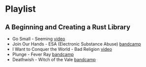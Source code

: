# Playlist

## A Beginning and Creating a Rust Library

- Go Small - Seeming [video](https://www.youtube.com/watch?v=9Mo3euMRaro)
- Join Our Hands - ESA (Electronic Substance Abuse) [bandcamp](https://esangp.bandcamp.com/album/join-our-hands)
- I Want to Conquer the World - Bad Religion [video](https://www.youtube.com/watch?v=LGMQjTwSRSQ)
- Plunge - Fever Ray [bandcamp](https://feverray.bandcamp.com/album/plunge)
- Deathwish - Witch of the Vale [bandcamp](https://witchofthevale.bandcamp.com/track/deathwish)
